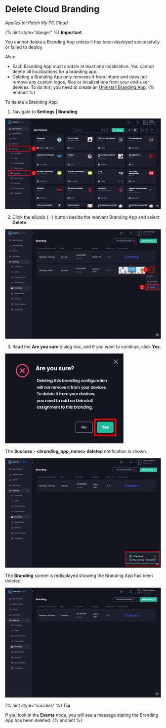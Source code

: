 # Delete Cloud Branding

_Applies to: Patch My PC Cloud_

{% hint style="danger" %}
**Important**

You cannot delete a Branding App unless it has been deployed successfully or failed to deploy.

Also:

* Each Branding App must contain at least one localization. You cannot delete all localizations for a branding app.
* Deleting a Branding App only removes it from Intune and does not remove any custom logos, files or localizations from your end-user devices. To do this, you need to create an [Uninstall Branding App](uninstall-cloud-branding.md).
{% endhint %}

To delete a Branding App:

1. Navigate to **Settings | Branding**

![Navigating to &#x22;Settings | Branding&#x22;](/_images/image-(2506).png "Navigating to &#x22;Settings | Branding&#x22;")

2. Click the ellipsis (`⋮`) button beside the relevant Branding App and select **Delete**.

![Selecting &#x22;Delete&#x22; from the ellipsis menu](/_images/image-(2676).png "Selecting &#x22;Delete&#x22; from the ellipsis menu")

3. Read the **Are you sure** dialog box, and if you want to continue, click **Yes**.

![&#x22;Are you sure&#x22; dialog box](/_images/image-(2508).png "&#x22;Are you sure&#x22; dialog box")

The **Success - <**_**branding\_app\_name**_**> deleted** notification is shown.

![](/_images/image-(2677).png "")

The **Branding** screen is redisplayed showing the Branding App has been  deleted.

![&#x22;Branding&#x22; screen is redisplayed showing the branding app has been  deleted.](/_images/image-(2678).png "&#x22;Branding&#x22; screen is redisplayed showing the branding app has been  deleted.")

{% hint style="success" %}
**Tip**

If you look in the **Events** node, you will see a message stating the Branding App has been deleted.
{% endhint %}
